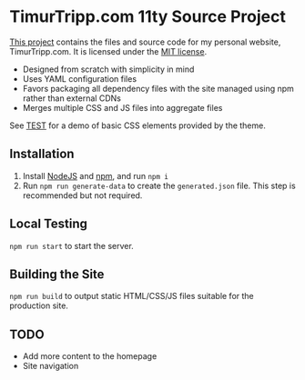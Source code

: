 # TimurTripp.com 11ty Source Project

[Тhis project](https://gitlab.silvercrater.dev/tt/timurtripp.com-11ty) contains the files and source code for my personal website, TimurTripp.com. It is licensed under the [MIT license](/LICENSE.md).

- Designed from scratch with simplicity in mind
- Uses YAML configuration files
- Favors packaging all dependency files with the site managed using npm rather than external CDNs
- Merges multiple CSS and JS files into aggregate files

See [TEST](/TEST.md) for a demo of basic CSS elements provided by the theme.


## Installation

1. Install [NodeJS](https://nodejs.org/) and [npm](https://www.npmjs.com/), and run `npm i`
2. Run `npm run generate-data` to create the `generated.json` file. This step is recommended but not required.


## Local Testing

`npm run start` to start the server.


## Building the Site

`npm run build` to output static HTML/CSS/JS files suitable for the production site.

## TODO
- Add more content to the homepage
- Site navigation

